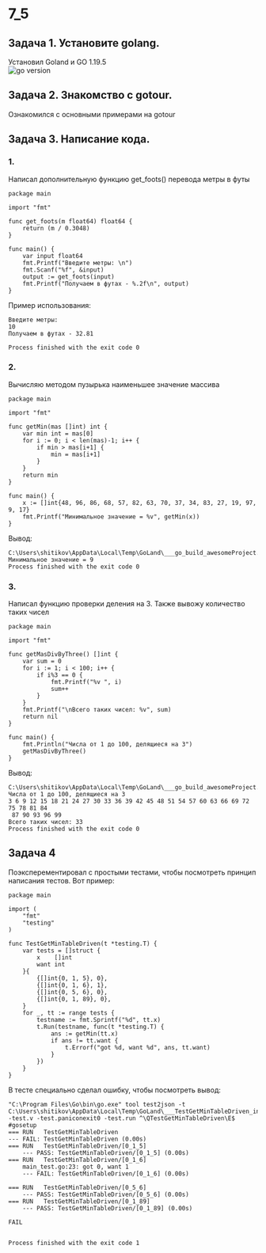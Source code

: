 # 7_5
## Задача 1. Установите golang.
Установил Goland и GO 1.19.5  
![go version](https://user-images.githubusercontent.com/97126500/213318540-732ceae6-d93a-45b1-9891-e919fcf9c9a6.png)
## Задача 2. Знакомство с gotour.
Ознакомился с основными примерами на gotour
## Задача 3. Написание кода.
### 1.
Написал дополнительную функцию get_foots() перевода метры в футы
```
package main

import "fmt"

func get_foots(m float64) float64 {
	return (m / 0.3048)
}

func main() {
	var input float64
	fmt.Printf("Введите метры: \n")
	fmt.Scanf("%f", &input)
	output := get_foots(input)
	fmt.Printf("Получаем в футах - %.2f\n", output)
}
```
Пример использования:
```
Введите метры:
10
Получаем в футах - 32.81

Process finished with the exit code 0
```
### 2.
Вычисляю методом пузырька наименьшее значение массива
```
package main

import "fmt"

func getMin(mas []int) int {
	var min int = mas[0]
	for i := 0; i < len(mas)-1; i++ {
		if min > mas[i+1] {
			min = mas[i+1]
		}
	}
	return min
}

func main() {
	x := []int{48, 96, 86, 68, 57, 82, 63, 70, 37, 34, 83, 27, 19, 97, 9, 17}
	fmt.Printf("Минимальное значение = %v", getMin(x))
}
```
Вывод:
```
C:\Users\shitikov\AppData\Local\Temp\GoLand\___go_build_awesomeProject.exe
Минимальное значение = 9
Process finished with the exit code 0
```
### 3.
Написал функцию проверки деления на 3. Также вывожу количество таких чисел
```
package main

import "fmt"

func getMasDivByThree() []int {
	var sum = 0
	for i := 1; i < 100; i++ {
		if i%3 == 0 {
			fmt.Printf("%v ", i)
			sum++
		}
	}
	fmt.Printf("\nВсего таких чисел: %v", sum)
	return nil
}

func main() {
	fmt.Println("Числа от 1 до 100, делящиеся на 3")
	getMasDivByThree()
}
```
Вывод:
```
C:\Users\shitikov\AppData\Local\Temp\GoLand\___go_build_awesomeProject.exe
Числа от 1 до 100, делящиеся на 3
3 6 9 12 15 18 21 24 27 30 33 36 39 42 45 48 51 54 57 60 63 66 69 72 75 78 81 84
 87 90 93 96 99
Всего таких чисел: 33
Process finished with the exit code 0
```
## Задача 4
Поэксперементировал с простыми тестами, чтобы посмотреть принцип написания тестов. Вот пример:
```
package main

import (
	"fmt"
	"testing"
)

func TestGetMinTableDriven(t *testing.T) {
	var tests = []struct {
		x    []int
		want int
	}{
		{[]int{0, 1, 5}, 0},
		{[]int{0, 1, 6}, 1},
		{[]int{0, 5, 6}, 0},
		{[]int{0, 1, 89}, 0},
	}
	for _, tt := range tests {
		testname := fmt.Sprintf("%d", tt.x)
		t.Run(testname, func(t *testing.T) {
			ans := getMin(tt.x)
			if ans != tt.want {
				t.Errorf("got %d, want %d", ans, tt.want)
			}
		})
	}
}
```
В тесте специально сделал ошибку, чтобы посмотреть вывод:
```
"C:\Program Files\Go\bin\go.exe" tool test2json -t C:\Users\shitikov\AppData\Local\Temp\GoLand\___TestGetMinTableDriven_in_awesomeProject.test.exe -test.v -test.paniconexit0 -test.run ^\QTestGetMinTableDriven\E$ #gosetup
=== RUN   TestGetMinTableDriven
--- FAIL: TestGetMinTableDriven (0.00s)
=== RUN   TestGetMinTableDriven/[0_1_5]
    --- PASS: TestGetMinTableDriven/[0_1_5] (0.00s)
=== RUN   TestGetMinTableDriven/[0_1_6]
    main_test.go:23: got 0, want 1
    --- FAIL: TestGetMinTableDriven/[0_1_6] (0.00s)

=== RUN   TestGetMinTableDriven/[0_5_6]
    --- PASS: TestGetMinTableDriven/[0_5_6] (0.00s)
=== RUN   TestGetMinTableDriven/[0_1_89]
    --- PASS: TestGetMinTableDriven/[0_1_89] (0.00s)

FAIL


Process finished with the exit code 1
```
